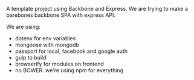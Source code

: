 A template project using Backbone and Express.  We are trying to make a barebones backbone SPA with express API.

We are using:
- dotenv for env variables
- mongoose with mongodb
- passport for local, facebook and google auth
- gulp to build
- browserify for modules on frontend
- no BOWER.  we're using npm for everything